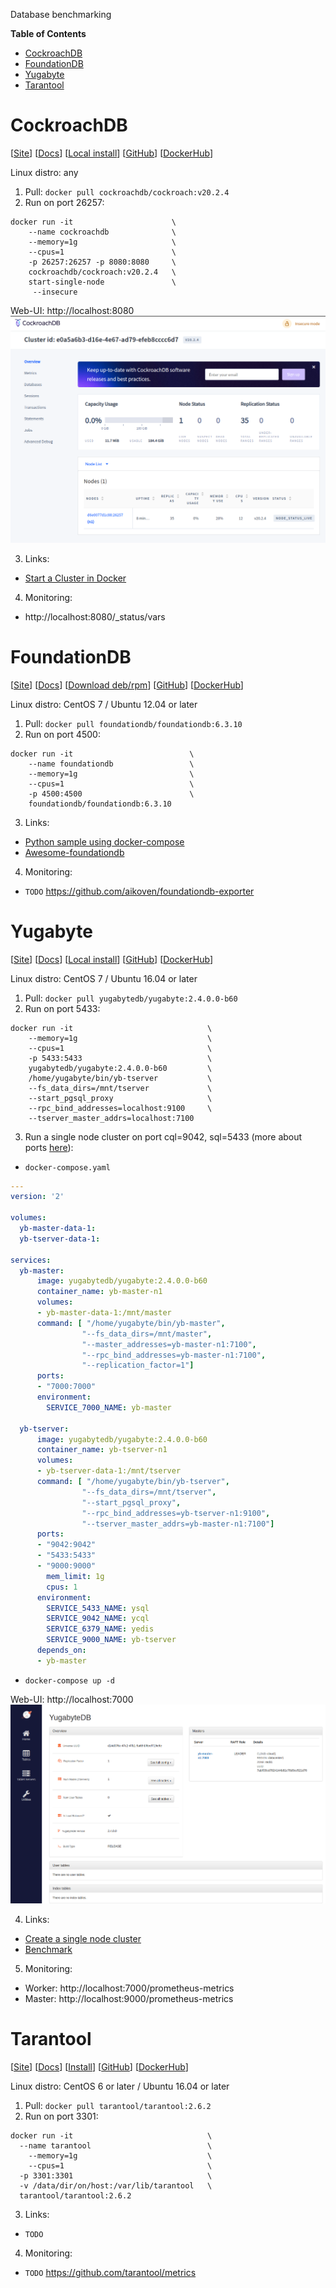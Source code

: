 Database benchmarking

**Table of Contents**
- [CockroachDB](#cockroachdb)
- [FoundationDB](#foundationdb)
- [Yugabyte](#yugabyte)
- [Tarantool](#tarantool)

# CockroachDB
[[Site](https://www.cockroachlabs.com)]
[[Docs](https://www.cockroachlabs.com/docs/stable/)]
[[Local install](https://www.cockroachlabs.com/docs/stable/install-cockroachdb-linux.html)]
[[GitHub](https://github.com/cockroachdb/cockroach)]
[[DockerHub](https://hub.docker.com/r/cockroachdb/cockroach/tags?page=1&ordering=last_updated)]

Linux distro: any

1. Pull: `docker pull cockroachdb/cockroach:v20.2.4`
2. Run on port 26257:

```
docker run -it                      \
    --name cockroachdb              \
    --memory=1g                     \
    --cpus=1                        \
    -p 26257:26257 -p 8080:8080     \
    cockroachdb/cockroach:v20.2.4   \
    start-single-node               \
     --insecure
```
Web-UI: http://localhost:8080
![Web-UI](docs/cr_webui.png)

3. Links: 
* [Start a Cluster in Docker](https://www.cockroachlabs.com/docs/v20.2/start-a-local-cluster-in-docker-linux)
4. Monitoring:
* http://localhost:8080/_status/vars

# FoundationDB
[[Site](https://www.foundationdb.org)]
[[Docs](https://apple.github.io/foundationdb/)]
[[Download deb/rpm](https://www.foundationdb.org/download/)]
[[GitHub](https://github.com/apple/foundationdb)]
[[DockerHub](https://hub.docker.com/r/foundationdb/foundationdb/tags?page=1&ordering=last_updated)]

Linux distro: CentOS 7 / Ubuntu 12.04 or later

1. Pull: `docker pull foundationdb/foundationdb:6.3.10`
2. Run on port 4500:
```
docker run -it                          \
    --name foundationdb                 \
    --memory=1g                         \
    --cpus=1                            \
    -p 4500:4500                        \
    foundationdb/foundationdb:6.3.10
```
3. Links: 
* [Python sample using docker-compose](https://github.com/apple/foundationdb/tree/master/packaging/docker/samples/python)
* [Awesome-foundationdb](https://github.com/FoundationDB/awesome-foundationdb)
4. Monitoring:
* `TODO` https://github.com/aikoven/foundationdb-exporter

# Yugabyte
[[Site](https://www.yugabyte.com/platform/)]
[[Docs](https://docs.yugabyte.com)]
[[Local install](https://docs.yugabyte.com/latest/quick-start/install/linux/)]
[[GitHub](https://github.com/yugabyte/yugabyte-db)]
[[DockerHub](https://hub.docker.com/r/yugabytedb/yugabyte/tags?page=1&ordering=last_updated)]

Linux distro: CentOS 7 / Ubuntu 16.04 or later

1. Pull: `docker pull yugabytedb/yugabyte:2.4.0.0-b60`
2. Run on port 5433:
```
docker run -it                              \
    --memory=1g                             \
    --cpus=1                                \
    -p 5433:5433                            \
    yugabytedb/yugabyte:2.4.0.0-b60         \
    /home/yugabyte/bin/yb-tserver           \
    --fs_data_dirs=/mnt/tserver             \
    --start_pgsql_proxy                     \
    --rpc_bind_addresses=localhost:9100     \
    --tserver_master_addrs=localhost:7100
```
3. Run a single node cluster on port cql=9042, sql=5433 (more about ports [here](https://docs.yugabyte.com/latest/reference/configuration/default-ports/)):
* `docker-compose.yaml`
```YAML
---
version: '2'

volumes:
  yb-master-data-1:
  yb-tserver-data-1:

services:
  yb-master:
      image: yugabytedb/yugabyte:2.4.0.0-b60
      container_name: yb-master-n1
      volumes:
      - yb-master-data-1:/mnt/master
      command: [ "/home/yugabyte/bin/yb-master",
                "--fs_data_dirs=/mnt/master",
                "--master_addresses=yb-master-n1:7100",
                "--rpc_bind_addresses=yb-master-n1:7100",
                "--replication_factor=1"]
      ports:
      - "7000:7000"
      environment:
        SERVICE_7000_NAME: yb-master

  yb-tserver:
      image: yugabytedb/yugabyte:2.4.0.0-b60
      container_name: yb-tserver-n1
      volumes:
      - yb-tserver-data-1:/mnt/tserver
      command: [ "/home/yugabyte/bin/yb-tserver",
                "--fs_data_dirs=/mnt/tserver",
                "--start_pgsql_proxy",
                "--rpc_bind_addresses=yb-tserver-n1:9100",
                "--tserver_master_addrs=yb-master-n1:7100"]
      ports:
      - "9042:9042"
      - "5433:5433"
      - "9000:9000"
        mem_limit: 1g
        cpus: 1
      environment:
        SERVICE_5433_NAME: ysql
        SERVICE_9042_NAME: ycql
        SERVICE_6379_NAME: yedis
        SERVICE_9000_NAME: yb-tserver
      depends_on:
      - yb-master
```
* `docker-compose up -d`

Web-UI: http://localhost:7000
![Web-UI](docs/yb_webui.png)

4. Links:
* [Create a single node cluster](https://docs.yugabyte.com/latest/deploy/docker/docker-compose/#1-create-a-single-node-cluster)
* [Benchmark](https://docs.yugabyte.com/latest/benchmark/)
5. Monitoring:
* Worker: http://localhost:7000/prometheus-metrics
* Master: http://localhost:9000/prometheus-metrics

# Tarantool
[[Site](https://www.tarantool.io/)]
[[Docs](https://www.tarantool.io/en/doc/latest/)]
[[Install](https://www.tarantool.io/en/doc/latest/getting_started/getting_started_db/)]
[[GitHub](https://github.com/tarantool/tarantool)]
[[DockerHub](https://hub.docker.com/r/tarantool/tarantool/tags?page=1&ordering=last_updated)]

Linux distro: CentOS 6 or later / Ubuntu 16.04 or later

1. Pull: `docker pull tarantool/tarantool:2.6.2`
2. Run on port 3301: 
```
docker run -it                              \
  --name tarantool                          \
    --memory=1g                             \
    --cpus=1                                \
  -p 3301:3301                              \
  -v /data/dir/on/host:/var/lib/tarantool   \
  tarantool/tarantool:2.6.2
```
3. Links:
* `TODO`
4. Monitoring:
* `TODO` https://github.com/tarantool/metrics
